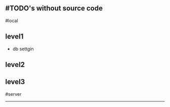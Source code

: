 #TODO's without source code
---

#local
## level1
* db settgin
## level2

## level3

#server

---



